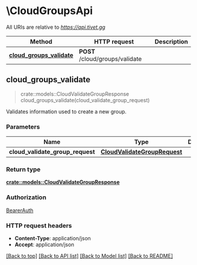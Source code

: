 # \CloudGroupsApi

All URIs are relative to *https://api.tivet.gg*

Method | HTTP request | Description
------------- | ------------- | -------------
[**cloud_groups_validate**](CloudGroupsApi.md#cloud_groups_validate) | **POST** /cloud/groups/validate | 



## cloud_groups_validate

> crate::models::CloudValidateGroupResponse cloud_groups_validate(cloud_validate_group_request)


Validates information used to create a new group.

### Parameters


Name | Type | Description  | Required | Notes
------------- | ------------- | ------------- | ------------- | -------------
**cloud_validate_group_request** | [**CloudValidateGroupRequest**](CloudValidateGroupRequest.md) |  | [required] |

### Return type

[**crate::models::CloudValidateGroupResponse**](CloudValidateGroupResponse.md)

### Authorization

[BearerAuth](../README.md#BearerAuth)

### HTTP request headers

- **Content-Type**: application/json
- **Accept**: application/json

[[Back to top]](#) [[Back to API list]](../README.md#documentation-for-api-endpoints) [[Back to Model list]](../README.md#documentation-for-models) [[Back to README]](../README.md)

